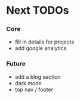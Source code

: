 # Next TODOs

### Core

- fill in details for projects
- add google analytics

### Future

- add a blog section
- dark mode
- top nav / footer
